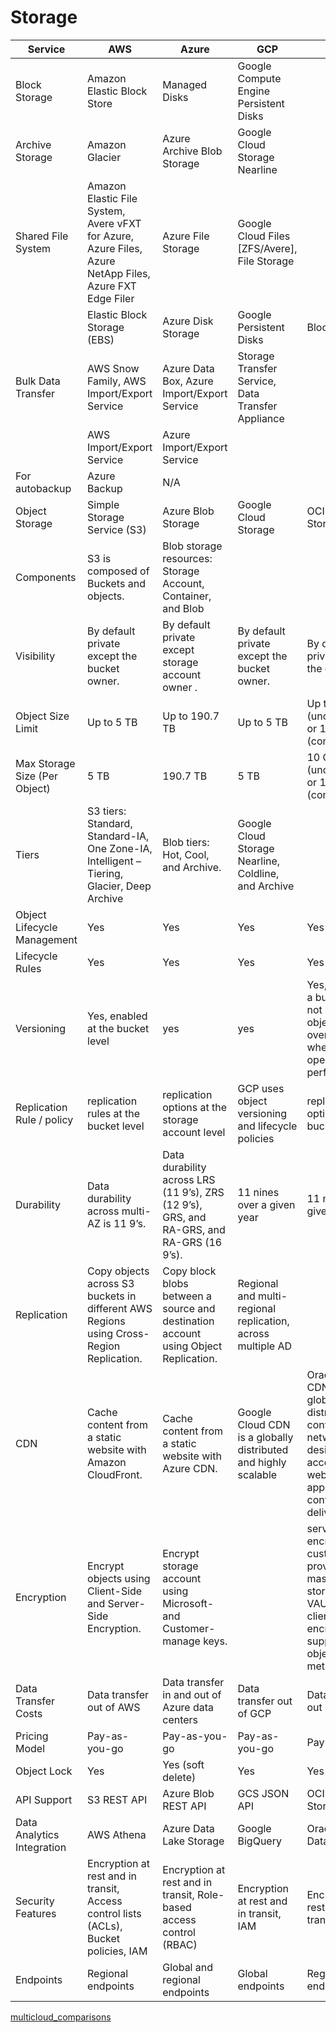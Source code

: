 
# Storage 

| Service                 | AWS                                     | Azure                                          | GCP                                         | OCI                     |
| ----------------------- | --------------------------------------- | ----------------------------------------------- | ------------------------------------------- | ----------------------- |
| Block Storage           | Amazon Elastic Block Store               | Managed Disks                                   | Google Compute Engine Persistent Disks     |                         |
| Archive Storage         | Amazon Glacier                           | Azure Archive Blob Storage                     | Google Cloud Storage Nearline               |                         |
| Shared File System      | Amazon Elastic File System, Avere vFXT for Azure, Azure Files, Azure NetApp Files, Azure FXT Edge Filer | Azure File Storage                  | Google Cloud Files [ZFS/Avere], File Storage |                         |
|                         | Elastic Block Storage (EBS)              | Azure Disk Storage                              | Google Persistent Disks                     | Block volume             |
| Bulk Data Transfer      | AWS Snow Family, AWS Import/Export Service | Azure Data Box, Azure Import/Export Service     | Storage Transfer Service, Data Transfer Appliance |                         |
|                         | AWS Import/Export Service                | Azure Import/Export Service                     |                                               |                         |
| For autobackup         | Azure Backup                            | N/A                                           |                                               |                         |
| Object Storage          | Simple Storage Service (S3)              | Azure Blob Storage                              | Google Cloud Storage                        | OCI Object Storage      |
| Components              | S3 is composed of Buckets and objects.   | Blob storage resources: Storage Account, Container, and Blob |                                               |                         |
| Visibility              | By default private except the bucket owner. | By default private except storage account owner . | By default private except the bucket owner. | By default private except the owner. |
| Object Size Limit       | Up to 5 TB                               | Up to 190.7 TB                                  | Up to 5 TB                                  | Up to 10 GB (uncompressed) or 10 TB (compressed) |
| Max Storage Size (Per Object) | 5 TB                          | 190.7 TB                                       | 5 TB                                      | 10 GB (uncompressed) or 10 TB (compressed) |
| Tiers                   | S3 tiers: Standard, Standard-IA, One Zone-IA, Intelligent – Tiering, Glacier, Deep Archive | Blob tiers: Hot, Cool, and Archive.            | Google Cloud Storage Nearline, Coldline, and Archive |                         |
| Object Lifecycle Management | Yes                                | Yes                                             | Yes                                        | Yes                     |
| Lifecycle Rules         | Yes                                   | Yes                                             | Yes                                        | Yes                     |
| Versioning              | Yes, enabled at the bucket level        | yes                                             | yes                                        | Yes, enabled on a bucket, data is not lost when an object is overwritten or when a a delete operation is performed. |
| Replication Rule / policy | replication rules at the bucket level  | replication options at the storage account level | GCP uses object versioning and lifecycle policies | replication options at the bucket level |
| Durability              | Data durability across multi-AZ is 11 9’s. | Data durability across LRS (11 9’s), ZRS (12 9’s), GRS, and RA-GRS, and RA-GRS (16 9’s). | 11 nines over a given year | 11 nines over a given year |
| Replication             | Copy objects across S3 buckets in different AWS Regions using Cross-Region Replication. | Copy block blobs between a source and destination account using Object Replication. | Regional and multi-regional replication, across multiple AD |                         |
| CDN                     | Cache content from a static website with Amazon CloudFront. | Cache content from a static website with Azure CDN. | Google Cloud CDN is a globally distributed and highly scalable | Oracle Cloud CDN is a globally distributed content delivery network designed for accelerating web applications and content delivery. |
| Encryption               | Encrypt objects using Client-Side and Server-Side Encryption. | Encrypt storage account using Microsoft- and Customer-manage keys. | | server side encryption with customer provider key or master key stored on VAULT, also client side encryption is supported at the object and metadata level |
| Data Transfer Costs     | Data transfer out of AWS                  | Data transfer in and out of Azure data centers | Data transfer out of GCP                    | Data transfer out of OCI |
| Pricing Model           | Pay-as-you-go                            | Pay-as-you-go                                   | Pay-as-you-go                               | Pay-as-you-go           |
| Object Lock             | Yes                                     | Yes (soft delete)                              | Yes                                         | Yes                     |
| API Support             | S3 REST API                              | Azure Blob REST API                            | GCS JSON API                                | OCI Object Storage API   |
| Data Analytics Integration | AWS Athena                           | Azure Data Lake Storage                        | Google BigQuery                             | Oracle Cloud Data Analytics |
| Security Features       | Encryption at rest and in transit, Access control lists (ACLs), Bucket policies, IAM | Encryption at rest and in transit, Role-based access control (RBAC) | Encryption at rest and in transit, IAM | Encryption at rest and in transit, IAM |
| Endpoints               | Regional endpoints                       | Global and regional endpoints                   | Global endpoints                            | Regional endpoints        |


[multicloud_comparisons](https://github.com/asiandevs/multicloud_comparisons/blob/main/README.md)
